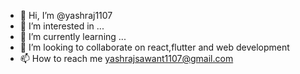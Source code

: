 - 👋 Hi, I’m @yashraj1107
- 👀 I’m interested in ...
- 🌱 I’m currently learning ...
- 💞️ I’m looking to collaborate on react,flutter and web development
- 📫 How to reach me yashrajsawant1107@gmail.com

<!---
yashraj1107/yashraj1107 is a ✨ special ✨ repository because its `README.md` (this file) appears on your GitHub profile.
You can click the Preview link to take a look at your changes.
--->

